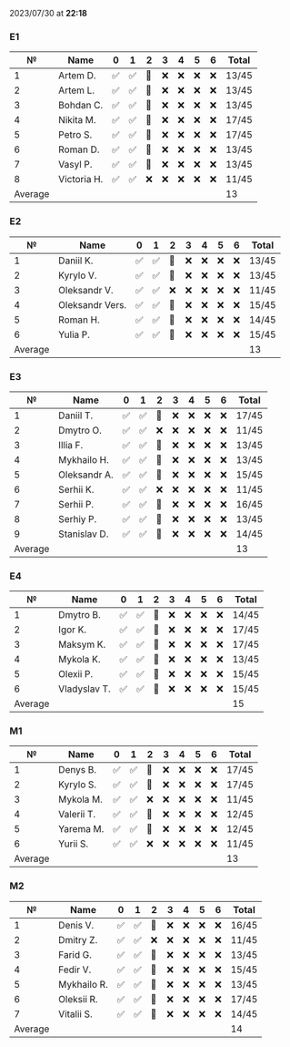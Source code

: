 2023/07/30 at **22:18**
### E1
|№|Name|0|1|2|3|4|5|6|Total|
|-----|-----|-----|-----|-----|-----|-----|-----|-----|-----|
|1|Artem D.|✅|✅|🔄|❌|❌|❌|❌|13/45|
|2|Artem L.|✅|✅|🔄|❌|❌|❌|❌|13/45|
|3|Bohdan C.|✅|✅|🔄|❌|❌|❌|❌|13/45|
|4|Nikita M.|✅|✅|🔄|❌|❌|❌|❌|17/45|
|5|Petro S.|✅|✅|🔄|❌|❌|❌|❌|17/45|
|6|Roman D.|✅|✅|🔄|❌|❌|❌|❌|13/45|
|7|Vasyl P.|✅|✅|🔄|❌|❌|❌|❌|13/45|
|8|Victoria H.|✅|✅|❌|❌|❌|❌|❌|11/45|
|Average|||||||||13||
### E2
|№|Name|0|1|2|3|4|5|6|Total|
|-----|-----|-----|-----|-----|-----|-----|-----|-----|-----|
|1|Daniil K.|✅|✅|🔄|❌|❌|❌|❌|13/45|
|2|Kyrylo V.|✅|✅|🔄|❌|❌|❌|❌|13/45|
|3|Oleksandr V.|✅|✅|❌|❌|❌|❌|❌|11/45|
|4|Oleksandr Vers.|✅|✅|🔄|❌|❌|❌|❌|15/45|
|5|Roman H.|✅|✅|🔄|❌|❌|❌|❌|14/45|
|6|Yulia P.|✅|✅|🔄|❌|❌|❌|❌|15/45|
|Average|||||||||13||
### E3
|№|Name|0|1|2|3|4|5|6|Total|
|-----|-----|-----|-----|-----|-----|-----|-----|-----|-----|
|1|Daniil T.|✅|✅|🔄|❌|❌|❌|❌|17/45|
|2|Dmytro O.|✅|✅|❌|❌|❌|❌|❌|11/45|
|3|Illia F.|✅|✅|🔄|❌|❌|❌|❌|13/45|
|4|Mykhailo H.|✅|✅|🔄|❌|❌|❌|❌|13/45|
|5|Oleksandr A.|✅|✅|🔄|❌|❌|❌|❌|15/45|
|6|Serhii K.|✅|✅|❌|❌|❌|❌|❌|11/45|
|7|Serhii P.|✅|✅|🔄|❌|❌|❌|❌|16/45|
|8|Serhiy P.|✅|✅|🔄|❌|❌|❌|❌|13/45|
|9|Stanislav D.|✅|✅|🔄|❌|❌|❌|❌|14/45|
|Average|||||||||13||
### E4
|№|Name|0|1|2|3|4|5|6|Total|
|-----|-----|-----|-----|-----|-----|-----|-----|-----|-----|
|1|Dmytro B.|✅|✅|🔄|❌|❌|❌|❌|14/45|
|2|Igor K.|✅|✅|🔄|❌|❌|❌|❌|17/45|
|3|Maksym K.|✅|✅|🔄|❌|❌|❌|❌|17/45|
|4|Mykola K.|✅|✅|🔄|❌|❌|❌|❌|13/45|
|5|Olexii P.|✅|✅|🔄|❌|❌|❌|❌|15/45|
|6|Vladyslav T.|✅|✅|🔄|❌|❌|❌|❌|15/45|
|Average|||||||||15||
### M1
|№|Name|0|1|2|3|4|5|6|Total|
|-----|-----|-----|-----|-----|-----|-----|-----|-----|-----|
|1|Denys B.|✅|✅|🔄|❌|❌|❌|❌|17/45|
|2|Kyrylo S.|✅|✅|🔄|❌|❌|❌|❌|17/45|
|3|Mykola M.|✅|✅|❌|❌|❌|❌|❌|11/45|
|4|Valerii T.|✅|✅|🔄|❌|❌|❌|❌|12/45|
|5|Yarema M.|✅|✅|🔄|❌|❌|❌|❌|12/45|
|6|Yurii S.|✅|✅|❌|❌|❌|❌|❌|11/45|
|Average|||||||||13||
### M2
|№|Name|0|1|2|3|4|5|6|Total|
|-----|-----|-----|-----|-----|-----|-----|-----|-----|-----|
|1|Denis V.|✅|✅|🔄|❌|❌|❌|❌|16/45|
|2|Dmitry Z.|✅|✅|❌|❌|❌|❌|❌|11/45|
|3|Farid G.|✅|✅|🔄|❌|❌|❌|❌|13/45|
|4|Fedir V.|✅|✅|🔄|❌|❌|❌|❌|15/45|
|5|Mykhailo R.|✅|✅|🔄|❌|❌|❌|❌|13/45|
|6|Oleksii R.|✅|✅|🔄|❌|❌|❌|❌|17/45|
|7|Vitalii S.|✅|✅|🔄|❌|❌|❌|❌|14/45|
|Average|||||||||14||
